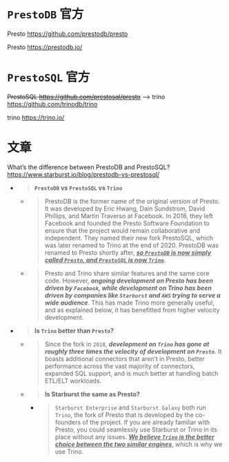 
# `PrestoDB` 官方

Presto https://github.com/prestodb/presto

Presto https://prestodb.io/

# `PrestoSQL` 官方

~~PrestoSQL https://github.com/prestosql/presto~~  -->  trino https://github.com/trinodb/trino

trino https://trino.io/

# 文章

What’s the difference between PrestoDB and PrestoSQL? https://www.starburst.io/blog/prestodb-vs-prestosql/
- > **`PrestoDB` vs `PrestoSQL` vs `Trino`**
  * > PrestoDB is the former name of the original version of Presto. It was developed by Eric Hwang, Dain Sundstrom, David Phillips, and Martin Traverso at Facebook. In 2018, they left Facebook and founded the Presto Software Foundation to ensure that the project would remain collaborative and independent. They named their new fork PrestoSQL, which was later renamed to Trino at the end of 2020. PrestoDB was renamed to Presto shortly after, ***<ins>so `PrestoDB` is now simply called `Presto`, and `PrestoSQL` is now `Trino`</ins>***.
  * > Presto and Trino share similar features and the same core code. However, ***ongoing development on Presto has been driven by `Facebook`, while development on Trino has been driven by companies like `Starburst` and `AWS` trying to serve a wide audience***. This has made Trino more generally useful, and as explained below, it has benefitted from higher velocity development.
- > **Is `Trino` better than `Presto`?**
  * > Since the fork in `2018`, ***development on `Trino` has gone at roughly three times the velocity of development on `Presto`***. It boasts additional connectors that aren’t in Presto, better performance across the vast majority of connectors, expanded SQL support, and is much better at handling batch ETL/ELT workloads.
  * > **Is Starburst the same as Presto?**
    + > `Starburst Enterprise` and `Starburst Galaxy` both run `Trino`, the fork of Presto that is developed by the co-founders of the project. If you are already familiar with Presto, you could seamlessly use Starburst or Trino in its place without any issues. ***<ins>We believe `Trino` is the better choice between the two similar engines</ins>***, which is why we use Trino.
